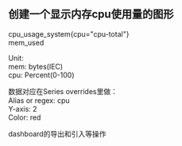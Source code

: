 ## 创建一个显示内存cpu使用量的图形

cpu_usage_system{cpu="cpu-total"}  
mem_used  

Unit:  
mem: bytes(IEC)  
cpu: Percent(0-100)

数据对应在Series overrides里做：  
Alias or regex: cpu  
Y-axis: 2  
Color: red  

dashboard的导出和引入等操作